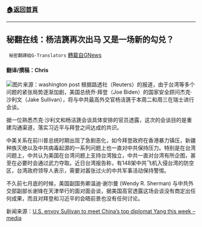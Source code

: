 ###  [:house:返回首頁](https://github.com/ourhimalayas/txt)
---


## 秘翻在线：杨洁篪再次出马 又是一场新的勾兑？
` 秘密翻譯組G-Translators` [轉載自GNews](https://gnews.org/zh-hans/1574596/)

#### 翻译/撰稿：Chris
![](https://assets.gnews.org/wp-content/uploads/2021/10/t_48d1d7bf417341a2bb9b58902e9163c5_name_d6c1beb0_2e87_11eb_9dd6_2d0179981719_scaled.jpg)图片来源：washington post
根据路透社（Reuters）的报道，由于台湾等多个问题的紧张局势逐渐加剧，美国总统乔·拜登（Joe Biden）的国家安全顾问杰克·沙利文（Jake Sullivan），将与中共最高外交官杨洁篪于本周二和周三在瑞士进行会谈。

据一位熟悉杰克·沙利文和杨洁篪会谈具体安排的官员透露，这次的会谈目的是重建沟通渠道，落实习近平与拜登之间达成的共识。

中美关系在前川普总统时期出现了急剧恶化，如今拜登政府在香港暴力镇压，新疆种族灭绝以及中共病毒起源的一系列问题上也一直对中共保持压力。特别是在台湾问题上，中共认为美国在台湾问题上支持台湾独立，中共一直对台湾有所企图，甚至在必要时会通过武力夺取。近日台湾报告称，有148架中共飞机入侵台湾的防空区，台湾政府领导人表示，需要对嚣张过火的中共军事活动保持警惕。

不久前七月底的时候，美国副国务卿温迪·谢尔曼 (Wendy R. Sherman) 与中共外交部副部长谢锋在天津举行的面对面会谈，据美国高官透露这场会谈没有商定出任何成果，而且对拜登和习近平的会晤前景也没有任何讨论。

新闻来源：[U.S. envoy Sullivan to meet China’s top diplomat Yang this week – media](https://www.reuters.com/world/us/us-envoy-sullivan-meet-chinas-top-diplomat-yang-this-week-scmp-2021-10-05/)
